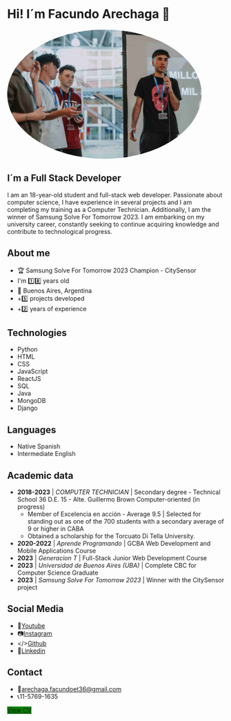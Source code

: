 # Hi! I´m Facundo Arechaga 👋

<img src="Samsung_Adelanto-35 (1) (1).jpg" alt="Perfil de Facundo Arechaga" style="width: auto; height: 300px; border-radius: 100%;">


## I´m a **Full Stack Developer**

I am an 18-year-old student and full-stack web developer. Passionate about computer science, I have experience in several projects and I am completing my training as a Computer Technician. Additionally, I am the winner of Samsung Solve For Tomorrow 2023. I am embarking on my university career, constantly seeking to continue acquiring knowledge and contribute to technological progress.

## About me
- 🏆 Samsung Solve For Tomorrow 2023 Champion - CitySensor
- I'm 1️⃣8️⃣ years old
- 📍 Buenos Aires, Argentina
- +5️⃣ projects developed
- +2️⃣ years of experience

## Technologies
- Python
- HTML
- CSS
- JavaScript
- ReactJS
- SQL
- Java
- MongoDB
- Django

## Languages
- Native Spanish
- Intermediate English

## Academic data
- **2018-2023** | *COMPUTER TECHNICIAN* | Secondary degree - Technical School 36 D.E. 15 - Alte. Guillermo Brown Computer-oriented (in progress)
  - Member of Excelencia en acción - Average 9.5 | Selected for standing out as one of the 700 students with a secondary average of 9 or higher in CABA
  - Obtained a scholarship for the Torcuato Di Tella University.
- **2020-2022** | *Aprende Programando* | GCBA Web Development and Mobile Applications Course
- **2023** | *Generacion T* | Full-Stack Junior Web Development Course
- **2023** | *Universidad de Buenos Aires (UBA)* | Complete CBC for Computer Science Graduate
- **2023** | *Samsung Solve For Tomorrow 2023* | Winner with the CitySensor project

## Social Media
- 🔴[Youtube](https://www.youtube.com/channel/UCcCoUe7ajmU6CpiLkm54ccA)
- 📷[Instagram](https://www.instagram.com/facunare/)
- </>[Github](https://github.com/Facunare/)
- 💼[Linkedin](https://www.linkedin.com/in/facundo-arechaga-a0a525235/)

## Contact
- 📧arechaga.facundoet36@gmail.com
- 📞11-5769-1635

<a href="CV - Facundo Arechaga (7).pdf" style="background-color: green;">View CV</a>
